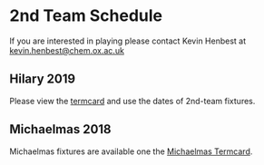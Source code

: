 # 2nd Team Schedule

If you are interested in playing please contact Kevin Henbest at [kevin.henbest@chem.ox.ac.uk](mailto:kevin.henbest@chem.ox.ac.uk)

## Hilary 2019

Please view the [termcard](/termcard?all=false&odcl-2nd-team=true) and use the dates of 2nd-team fixtures.

## Michaelmas 2018

Michaelmas fixtures are available one the [Michaelmas Termcard](/termcard/mt19?all=false&odcl-2nd-team=true).